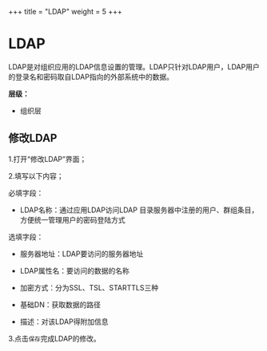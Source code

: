 ﻿+++
title = "LDAP"
weight = 5
+++

# LDAP

LDAP是对组织应用的LDAP信息设置的管理。LDAP只针对LDAP用户，LDAP用户的登录名和密码取自LDAP指向的外部系统中的数据。

**层级：**

- 组织层

<h2 id="1">修改LDAP</h2>

1.打开“修改LDAP”界面；

2.填写以下内容；

必填字段：

- LDAP名称：通过应用LDAP访问LDAP 目录服务器中注册的用户、群组条目，方便统一管理用户的密码登陆方式

选填字段：

- 服务器地址：LDAP要访问的服务器地址

- LDAP属性名：要访问的数据的名称

- 加密方式：分为SSL、TSL、STARTTLS三种

- 基础DN：获取数据的路径

- 描述：对该LDAP得附加信息

3.点击`保存`完成LDAP的修改。